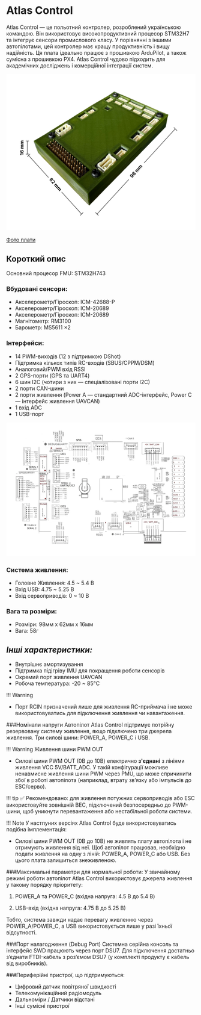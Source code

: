 
# Atlas Control

Atlas Control — це польотний контролер, розроблений українською командою. Він використовує високопродуктивний процесор STM32H7 та інтегрує сенсори промислового класу. У порівнянні з іншими автопілотами, цей контролер має кращу продуктивність і вищу надійність. Ця плата ідеально працює з прошивкою ArduPilot, а також сумісна з прошивкою PX4. Atlas Control чудово підходить для академічних досліджень і комерційної інтеграції систем.

![Фото в корпусі](images/body_size.png)

[Фото плати](images/1.png)


## **Короткий опис**

Основний процесор FMU: STM32H743

### Вбудовані сенсори:
- Акселерометр/Гіроскоп: ICM-42688-P
- Акселерометр/Гіроскоп: ICM-20689
- Акселерометр/Гіроскоп: ICM-20689
- Магнітометр: RM3100
- Барометр: MS5611 ×2

### Інтерфейси:

- 14 PWM-виходів (12 з підтримкою DShot)
- Підтримка кількох типів RC-входів (SBUS/CPPM/DSM)
- Аналоговий/PWM вхід RSSI
- 2 GPS-порти (GPS та UART4)
- 6 шин I2C (чотири з них — спеціалізовані порти I2C)
- 2 порти CAN-шини
- 2 порти живлення (Power A — стандартний ADC-інтерфейс, Power C — інтерфейс живлення UAVCAN)
- 1 вхід ADC
- 1 USB-порт

![Опис зображення](images/Frame.png)

### Система живлення:
- Головне Живлення: 4.5 ~ 5.4 В
- Вхід USB: 4.75 ~ 5.25 В
- Вхід сервоприводів: 0 ~ 10 В

### Вага та розміри:
- Розміри: 98мм х 62мм х 16мм
- Вага: 58г

## *Інші характеристики:*
- Внутрішнє амортизування
- Підтримка підігріву IMU для покращення роботи сенсорів
- Окремий порт живлення UAVCAN
- Робоча температура: -20 ~ 85°C

!!! Warning
- Порт RCIN призначений лише для живлення RC-приймача і не може використовуватись для підключення живлення чи навантаження.

###Номінали напруги
Автопілот Atlas Control підтримує потрійну резервовану систему живлення, якщо підключено три джерела живлення. Три силові шини: POWER_A, POWER_C і USB.

!!! Warning
Живлення шини PWM OUT

- Силові шини PWM OUT (0В до 10В) електрично **з'єднані** з лініями живлення VCC 5V/BATT_ADC.
У такій конфігурації можливе ненавмисне живлення шини PWM через PMU, що може спричинити збої в роботі автопілота (наприклад, втрату зв’язку або імпульсів до ESC/серво).

!!! tip
✅ Рекомендовано: для живлення потужних сервоприводів або ESC використовуйте зовнішній BEC, підключений безпосередньо до PWM-шини, щоб уникнути перевантаження або нестабільної роботи системи.

!!! Note
У настпуних версіях Atlas Control буде використовуватись подібна імплементація:

 - Силові шини PWM OUT (0В до 10В) не живлять плату автопілота і не отримують живлення від неї. Щоб автопілот працював, необхідно подати живлення на одну з ліній: POWER_A, POWER_C або USB. Без цього плата залишиться знеживленою.


###Максимальні параметри для нормальної роботи:
У звичайному режимі роботи автопілот Atlas Control використовує джерела живлення у такому порядку пріоритету:

1. POWER_A та POWER_C (вхідна напруга: 4.5 В до 5.4 В)

2. USB-вхід (вхідна напруга: 4.75 В до 5.25 В)

Тобто, система завжди надає перевагу живленню через POWER_A/POWER_C, а USB використовується лише у разі їхньої відсутності.

###Порт налагодження (Debug Port)
Системна серійна консоль та інтерфейс SWD працюють через порт DSU7.
Для підключення достатньо з’єднати FTDI-кабель з роз’ємом DSU7 (у комплекті продукту є кабель від виробників).

###Периферійні пристрої, що підтримуються:
- Цифровий датчик повітряної швидкості
- Телекомунікаційний радіомодуль
- Дальноміри / Датчики відстані
- Інші сумісні пристрої






